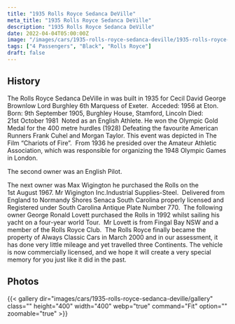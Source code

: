 ```yaml
---
title: "1935 Rolls Royce Sedanca DeVille"
meta_title: "1935 Rolls Royce Sedanca DeVille"
description: "1935 Rolls Royce Sedanca DeVille"
date: 2022-04-04T05:00:00Z
image: "/images/cars/1935-rolls-royce-sedanca-deville/1935-rolls-royce-sedanca-deville.jpg"
tags: ["4 Passengers", "Black", "Rolls Royce"]
draft: false
---
```

## History
The Rolls Royce Sedanca DeVille in was built in 1935 for Cecil David George Brownlow Lord Burghley 6th Marquess of Exeter. 
Acceded: 1956 at Eton. Born: 9th September 1905, Burghley House, Stamford, Lincoln Died: 21st October 1981 
Noted as an English Athlete. He won the Olympic Gold Medal for the 400 metre hurdles (1928) Defeating the favourite American Runners Frank Cuhel and Morgan Taylor. This event was depicted in The Film “Chariots of Fire”. 
From 1936 he presided over the Amateur Athletic Association, which was responsible for organizing the 1948 Olympic Games in London. 

The second owner was an English Pilot. 

The next owner was Max Wigington he purchased the Rolls on the 1st August 1967. Mr Wigington Inc.Industrial Supplies-Steel. 
Delivered from England to Normandy Shores Senaca South Carolina properly licensed and Registered under South Carolina Antique Plate Number 770. 
The following owner George Ronald Lovett purchased the Rolls in 1992 whilst sailing his yacht on a four-year world Tour. 
Mr Lovett is from Fingal Bay NSW and a member of the Rolls Royce Club. 
The Rolls Royce finally became the property of Always Classic Cars in March 2000 and in our assessment, it has done very little mileage and yet travelled three Continents. The vehicle is now commercially licensed, and we hope it will create a very special memory for you just like it did in the past.    
## Photos
{{< gallery dir="images/cars/1935-rolls-royce-sedanca-deville/gallery" class="" height="400" width="400" webp="true" command="Fit" option="" zoomable="true" >}}

